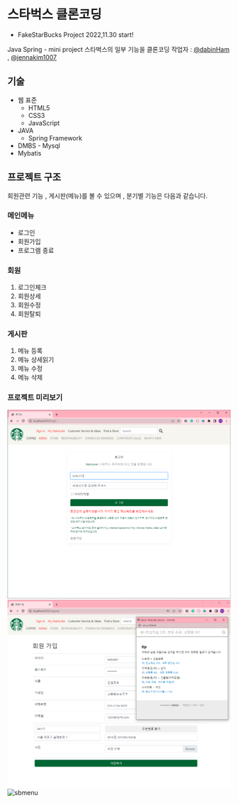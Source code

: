# 스타벅스 클론코딩
- FakeStarBucks Project 2022,11.30 start!

Java Spring - mini project
스타벅스의 일부 기능을 클론코딩
작업자 : [@dabinHam](https://github.com/dabinHam "@dabinHam") , [@jennakim1007](https://github.com/jennakim1007 "@jennakim1007")

## 기술 
- 웹 표준
	- HTML5
	- CSS3
	- JavaScript
- JAVA
	- Spring Framework
- DMBS - Mysql
- Mybatis

## 프로젝트 구조
회원관련 기능 , 게시판(메뉴)를 볼 수 있으며 , 분기별 기능은 다음과 같습니다.

### 메인메뉴
- 로그인
- 회원가입
- 프로그램 종료

### 회원
1. 로그인체크 
2. 회원상세 
3. 회원수정
4. 회원탈퇴

### 게시판
1. 메뉴 등록
2. 메뉴 상세읽기
3. 메뉴 수정
4. 메뉴 삭제

### 프로젝트 미리보기
![대체 텍스트](./1.png)
![대체 텍스트](./2.png)
![sbmenu](https://user-images.githubusercontent.com/113006964/209286939-0b5f8c9d-3592-41ac-9f3c-936dd3714bc1.png)
